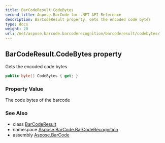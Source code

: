 ```yaml
---
title: BarCodeResult.CodeBytes
second_title: Aspose.BarCode for .NET API Reference
description: BarCodeResult property. Gets the encoded code bytes
type: docs
weight: 20
url: /net/aspose.barcode.barcoderecognition/barcoderesult/codebytes/
---
```

## BarCodeResult.CodeBytes property

Gets the encoded code bytes

```csharp
public byte[] CodeBytes { get; }
```

### Property Value

The code bytes of the barcode

### See Also

* class [BarCodeResult](../)
* namespace [Aspose.BarCode.BarCodeRecognition](../../../aspose.barcode.barcoderecognition/)
* assembly [Aspose.BarCode](../../../)


